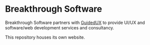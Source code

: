 # Breakthrough Software

Breakthrough Software partners with [GuidedUX](https://www.guidedux.com/) to provide UI/UX and software/web development services and consultancy.

This repository houses its own website.